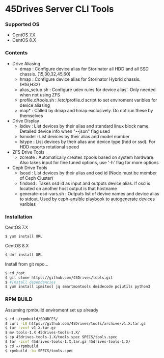 
# 45Drives Server CLI Tools
### Supported OS
  - CentOS 7.X
  - CentOS 8.X
### Contents
  - Drive Aliasing
    - dmap : Configure device alias for Storinator all HDD and all SSD  chassis. (15,30,32,45,60)
    - hmap : Configure device alias for Storinator Hybrid chassis. (H16,H32)
    - alias_setup.sh : Configure udev rules for device alias'. Only needed when not using ZFS
    - profile.d/tools.sh : /etc/profile.d script to set enviroment varibles for device aliasing
    - map* : Called by dmap and hmap exclusively. Do not run these by themselves
  - Drive Display 
    - lsdev : List devices by their alias and standard linux block name. Detailed device info when "--json" flag used
    - lsmodel : List devices by their alias and model number
    - lstype : List devices by their alias and device type (hdd or ssd). For HDD reports rotational speed
  - ZFS Drive Tools
    - zcreate : Automatically creates zpools based on system hardware. Also takes input for fine tuned options, use '-h' flag for more options   
  - Ceph Drive Tools
    - lsosd : List devices by their alias and osd id (Node must be member of Ceph Cluster)
    - findosd : Takes osd id as input and outputs device alias. If osd is located on another host output is that hostname
    - generate-osd-vars.sh : Outputs list of devive names and device alias to stdout. Used by ceph-ansible playbook to autogenerate devices varibles
  
### Installation
CentOS 7.X
```sh
$ yum install URL
```
CentOS 8.X
```sh
$ dnf install URL
```
Install from git repo...

```sh
$ cd /opt
$ git clone https://github.com/45Drives/tools.git
$ #Install dependancies
$ yum install ipmitool jq smartmontools dmidecode pciutils python3
```
### RPM BUILD
Assuming rpmbuild enviroment set up already
```sh
$ cd ~/rpmbuild/SOURCES/
$ curl -LO https://github.com/45Drives/tools/archive/v1.X.tar.gz
$ tar -zxvf v1.X.tar.gz
$ mv tools-1.X 45drives-tools-1.X/
$ cp 45drives-tools-1.X/tools.spec SPECS/tools.spec
$ tar -zcvf 45drives-tools-1.X.tar.gz 45drives-tools-1.X/
$ cd ~/rpmbuild
$ rpmbuild -ba SPECS/tools.spec
```
